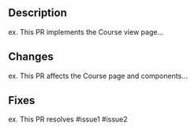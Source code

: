 ## Description

ex. This PR implements the Course view page...

## Changes

ex. This PR affects the Course page and components...

## Fixes

ex. This PR resolves #issue1 #issue2
